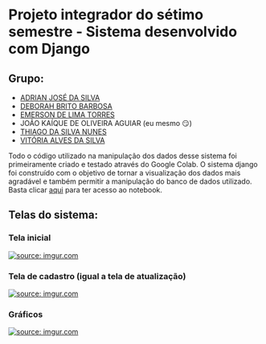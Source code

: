 # Projeto integrador do sétimo semestre - Sistema desenvolvido com Django

## Grupo:

* [ADRIAN JOSÉ DA SILVA](https://github.com/adrjss)
* [DEBORAH BRITO BARBOSA](https://github.com/debor4h)
* [EMERSON DE LIMA TORRES](https://github.com/emersonfiwre)
* JOÃO KAÍQUE DE OLIVEIRA AGUIAR (eu mesmo &#x1F60F;)
* [THIAGO DA SILVA NUNES](https://github.com/ThiagoDaSilvaNunes)
* [VITÓRIA ALVES DA SILVA](https://github.com/vitoriaalves86)

Todo o código utilizado na manipulação dos dados desse sistema foi primeiramente criado e testado através do Google Colab. O sistema django foi construído com o objetivo de tornar a visualização dos dados mais agradável e também permitir a manipulação do banco de dados utilizado. Basta clicar <a href="https://colab.research.google.com/drive/1aPan44d_k0uDa1aUF2EwXxsqAPqGNTAp" target="_blank">aqui</a> para ter acesso ao notebook.

## Telas do sistema:
### Tela inicial
<a href="https://imgur.com/nxDMMpN"><img src="https://i.imgur.com/nxDMMpN.png" title="source: imgur.com" /></a>
### Tela de cadastro (igual a tela de atualização)
<a href="https://imgur.com/Ovr5dPn"><img src="https://i.imgur.com/Ovr5dPn.png" title="source: imgur.com" /></a>
### Gráficos
<a href="https://imgur.com/mdHOvWn"><img src="https://i.imgur.com/mdHOvWn.png" title="source: imgur.com" /></a>
